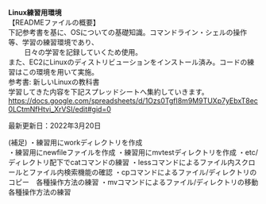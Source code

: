 **Linux練習用環境**<br/>
【READMEファイルの概要】<br/>
下記参考書を基に、OSについての基礎知識。コマンドライン・シェルの操作等、学習の練習環境であり、<br/>　　
日々の学習を記録していくため使用。<br/>
また、EC2にLinuxのディストリビューションをインストール済み。コードの練習はこの環境を用いて実施。
<br/>
参考書: 新しいLinuxの教科書　　
<br/>
学習してきた内容を下記スプレッドシートへ集約していきます。<br/>
https://docs.google.com/spreadsheets/d/1Ozs0TgfI8m9M9TUXp7yEbxT8ec0LCtmNfHtvi_XrVSI/edit#gid=0


最新更新日：2022年3月20日

(補足)
・練習用にworkディレクトリを作成  
・練習用にnewfileファイルを作成
・練習用にmvtestディレクトリを作成
・etc/ディレクトリ配下でcatコマンドの練習
・lessコマンドによるファイル内スクロールとファイル内検索機能の確認
・cpコマンドによるファイル/ディレクトリのコピー　各種操作方法の練習
・mvコマンドによるファイル/ディレクトリの移動　各種操作方法の練習
